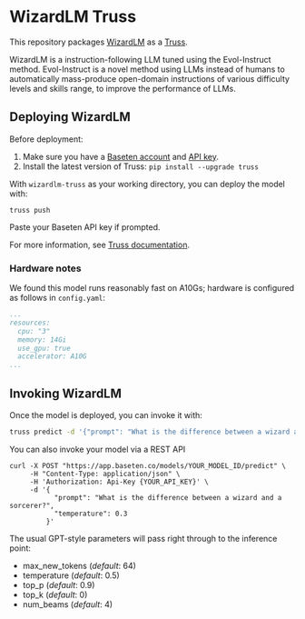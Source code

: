# WizardLM Truss

This repository packages [WizardLM](https://github.com/nlpxucan/WizardLM) as a [Truss](https://trussml.com).

WizardLM is a instruction-following LLM tuned using the Evol-Instruct method. Evol-Instruct is a novel method using LLMs instead of humans to automatically mass-produce open-domain instructions of various difficulty levels and skills range, to improve the performance of LLMs.

## Deploying WizardLM

Before deployment:

1. Make sure you have a [Baseten account](https://app.baseten.co/signup) and [API key](https://app.baseten.co/settings/account/api_keys).
2. Install the latest version of Truss: `pip install --upgrade truss`

With `wizardlm-truss` as your working directory, you can deploy the model with:

```
truss push
```

Paste your Baseten API key if prompted.

For more information, see [Truss documentation](https://truss.baseten.co).

### Hardware notes

We found this model runs reasonably fast on A10Gs; hardware is configured as follows in `config.yaml`:

```yaml
...
resources:
  cpu: "3"
  memory: 14Gi
  use_gpu: true
  accelerator: A10G
...
```

## Invoking WizardLM

Once the model is deployed, you can invoke it with:

```sh
truss predict -d '{"prompt": "What is the difference between a wizard and a sorcerer?"}'
```

You can also invoke your model via a REST API

```
curl -X POST "https://app.baseten.co/models/YOUR_MODEL_ID/predict" \
     -H "Content-Type: application/json" \
     -H 'Authorization: Api-Key {YOUR_API_KEY}' \
     -d '{
           "prompt": "What is the difference between a wizard and a sorcerer?",
           "temperature": 0.3
         }'
```

The usual GPT-style parameters will pass right through to the inference point:

* max_new_tokens (_default_: 64)
* temperature (_default_: 0.5)
* top_p (_default_: 0.9)
* top_k (_default_: 0)
* num_beams (_default_: 4)
